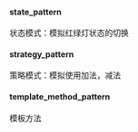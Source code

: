 #### state_pattern
状态模式：模拟红绿灯状态的切换
#### strategy_pattern
策略模式：模拟使用加法，减法
#### template_method_pattern
模板方法